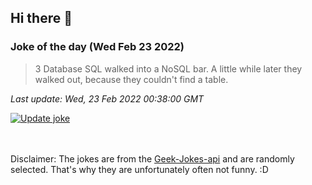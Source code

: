 ## Hi there 👋

### Joke of the day (Wed Feb 23 2022)
<!-- joke -->
>3 Database SQL walked into a NoSQL bar. A little while later they walked out, because they couldn't find a table.
<!-- /joke -->

*Last update: Wed, 23 Feb 2022 00:38:00 GMT*

[![Update joke](https://github.com/nclskfm/nclskfm/actions/workflows/joke.yml/badge.svg)](https://github.com/nclskfm/nclskfm/actions/workflows/joke.yml)

<br><br>
Disclaimer: The jokes are from the [Geek-Jokes-api](https://github.com/sameerkumar18/geek-joke-api) and are randomly selected. That's why they are unfortunately often not funny. :D
